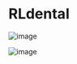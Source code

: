 # RLdental
 
![image](https://github.com/user-attachments/assets/4058b917-7add-4a2a-9ff1-6c7bf509da33)

![image](https://github.com/user-attachments/assets/ebfc0aa4-3a6a-4e59-be98-29bb8aa80713)

